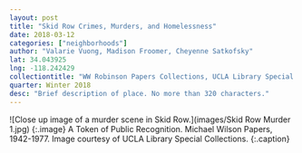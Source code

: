 ```yaml
---
layout: post
title: "Skid Row Crimes, Murders, and Homelessness"
date: 2018-03-12
categories: ["neighborhoods"]
author: "Valarie Vuong, Madison Froomer, Cheyenne Satkofsky"
lat: 34.043925
lng: -118.242429
collectiontitle: "WW Robinson Papers Collections, UCLA Library Special Collections"
quarter: Winter 2018
desc: "Brief description of place. No more than 320 characters."
---
```



![Close up image of a murder scene in Skid Row.](images/Skid Row Murder 1.jpg)
   {:.image}
A Token of Public Recognition. Michael Wilson Papers, 1942-1977. Image courtesy of UCLA Library Special Collections.
   {:.caption}
